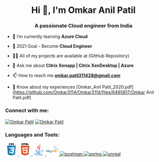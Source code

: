 <h1 align="center">Hi 👋, I'm Omkar Anil Patil</h1>
<h3 align="center">A passionate Cloud engineer from India</h3>

- 🌱 I’m currently learning **Azure Cloud**

- 🎯 2021 Goal - Become **Cloud Engineer**

- 👨‍💻 All of my projects are available at (GitHub Repository)

- 💬 Ask me about **Citrix Xenapp | Citrix XenDesktop | Azure**

- 📫 How to reach me **omkar.patil311428@gmail.com**

- 📄 Know about my experiences [Omkar_Anil Patil_2020.pdf](https://github.com/Omkar3114/Omkar3114/files/6495817/Omkar Anil Patil.pdf)

<h3 align="left">Connect with me:</h3>
<p align="left">
<a href="https://www.linkedin.com/in/omkar-patil3114/" target="blank"><img align="center" src="https://cdn.worldvectorlogo.com/logos/linkedin-icon-2.svg" alt="Omkar Patil" height="30" width="40" /></a>
<a href="https://instagram.com/__omkar_patil__" target="blank"><img align="center" src="https://cdn.worldvectorlogo.com/logos/instagram-2-1.svg" alt="Omkar Patil" height="30" width="40" /></a>
</p>

<h3 align="left">Languages and Tools:</h3>
<p align="left"> <a href="https://www.w3schools.com/css/" target="_blank"> <img src="https://raw.githubusercontent.com/devicons/devicon/master/icons/css3/css3-original-wordmark.svg" alt="css3" width="40" height="40"/> </a> <a href="https://www.w3.org/html/" target="_blank"> <img src="https://raw.githubusercontent.com/devicons/devicon/master/icons/html5/html5-original-wordmark.svg" alt="html5" width="40" height="40"/> </a> <a href="https://www.java.com" target="_blank"> <img src="https://raw.githubusercontent.com/devicons/devicon/master/icons/java/java-original.svg" alt="java" width="40" height="40"/> </a> <a href="https://www.mysql.com/" target="_blank"> <img src="https://raw.githubusercontent.com/devicons/devicon/master/icons/mysql/mysql-original-wordmark.svg" alt="mysql" width="40" height="40"/> </a> <a href="https://postman.com" target="_blank"> <img src="https://www.vectorlogo.zone/logos/getpostman/getpostman-icon.svg" alt="postman" width="40" height="40"/> </a> <a href="https://spring.io/" target="_blank"> <img src="https://www.vectorlogo.zone/logos/springio/springio-icon.svg" alt="spring" width="40" height="40"/> </a> <a href="https://unrealengine.com/" target="_blank"> <img src="https://raw.githubusercontent.com/kenangundogan/fontisto/036b7eca71aab1bef8e6a0518f7329f13ed62f6b/icons/svg/brand/unreal-engine.svg" alt="unreal" width="40" height="40"/> </a> </p>
